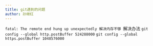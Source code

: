 ```yaml
---
title: git遇到的问题
author: 孙继红
---
```

``fatal: The remote end hung up unexpectedly
解决内存不够
``解决办法
`git config --global http.postBuffer 524288000`
`git config --global https.postBuffer 1048576000`
